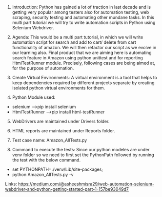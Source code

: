 1. Introduction:
Python has gained a lot of traction in last decade and is getting very popular among testers also for automation testing, web scraping, security testing and automating other mundane tasks. In this multi part tutorial we will try to write automation scripts in Python using Selenium Webdriver.

2. Agenda:
This would be a multi part tutorial, in which we will write automation script for search and add to cart/ delete from cart functionality of amazon. We will then refactor our script as we evolve in our learning also. Final product that we are aiming here is automating search feature in Amazon using python unittest and for reporting HtmlTestRunner module. Precisely, following cases are being aimed at, for the purpose of automation.

3. Create Virtual Environments:
A virtual environment is a tool that helps to keep dependencies required by different projects separate by creating isolated python virtual environments for them.

4. Python Module used:
 - selenium -->pip install selenium
 - HtmlTestRunner -->pip install html-testRunner

5. WebDrivers are maintained under Drivers folder.

6. HTML reports are maintained under Reports folder.

7. Test case name: 
Amazon_AllTests.py

8. Command to execute the tests:
Since our python modeles are under venv folder so we need to first set the PythonPath followed by running the test with the below command.
 - set PYTHONPATH=./venv/Lib/site-packages;
 - python Amazon_AllTests.py -v
 
 Links:
 https://medium.com/@asheeshmisra29/web-automation-selenium-webdriver-and-python-getting-started-part-1-157be93049d7
